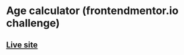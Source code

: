 # Age calculator (frontendmentor.io challenge)
## [Live site](https://flapmfy.github.io/age-calculator/)
